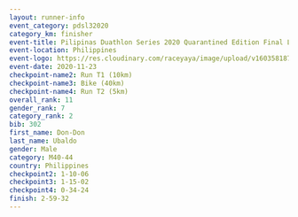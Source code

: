 ```yaml
--- 
layout: runner-info 
event_category: pdsl32020 
category_km: finisher 
event-title: Pilipinas Duathlon Series 2020 Quarantined Edition Final Leg  
event-location: Philippines 
event-logo: https://res.cloudinary.com/raceyaya/image/upload/v1603581872/41E92198-22DE-4F19-946A-F3E262850A63_n9inde.png 
event-date: 2020-11-23 
checkpoint-name2: Run T1 (10km) 
checkpoint-name3: Bike (40km) 
checkpoint-name4: Run T2 (5km) 
overall_rank: 11
gender_rank: 7
category_rank: 2
bib: 302
first_name: Don-Don
last_name: Ubaldo
gender: Male
category: M40-44
country: Philippines
checkpoint2: 1-10-06
checkpoint3: 1-15-02
checkpoint4: 0-34-24
finish: 2-59-32
--- 
```


